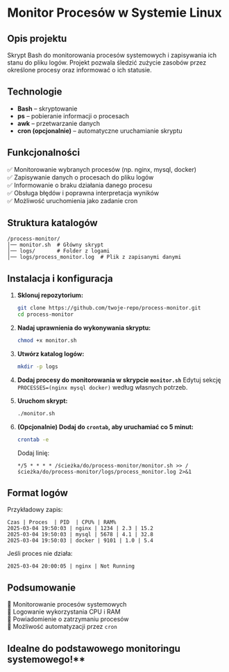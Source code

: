 # Monitor Procesów w Systemie Linux

## Opis projektu
Skrypt Bash do monitorowania procesów systemowych i zapisywania ich stanu do pliku logów. Projekt pozwala śledzić zużycie zasobów przez określone procesy oraz informować o ich statusie.

## Technologie
- **Bash** – skryptowanie
- **ps** – pobieranie informacji o procesach
- **awk** – przetwarzanie danych
- **cron (opcjonalnie)** – automatyczne uruchamianie skryptu

## Funkcjonalności
✅ Monitorowanie wybranych procesów (np. nginx, mysql, docker)  
✅ Zapisywanie danych o procesach do pliku logów  
✅ Informowanie o braku działania danego procesu  
✅ Obsługa błędów i poprawna interpretacja wyników  
✅ Możliwość uruchomienia jako zadanie cron  

## Struktura katalogów
```
/process-monitor/
│── monitor.sh  # Główny skrypt
│── logs/       # Folder z logami
│── logs/process_monitor.log  # Plik z zapisanymi danymi
```

## Instalacja i konfiguracja
1. **Sklonuj repozytorium:**
   ```bash
   git clone https://github.com/twoje-repo/process-monitor.git
   cd process-monitor
   ```

2. **Nadaj uprawnienia do wykonywania skryptu:**
   ```bash
   chmod +x monitor.sh
   ```

3. **Utwórz katalog logów:**
   ```bash
   mkdir -p logs
   ```

4. **Dodaj procesy do monitorowania w skrypcie `monitor.sh`**
   Edytuj sekcję `PROCESSES=(nginx mysql docker)` według własnych potrzeb.

5. **Uruchom skrypt:**
   ```bash
   ./monitor.sh
   ```

6. **(Opcjonalnie) Dodaj do `crontab`, aby uruchamiać co 5 minut:**
   ```bash
   crontab -e
   ```
   Dodaj linię:
   ```
   */5 * * * * /ścieżka/do/process-monitor/monitor.sh >> /ścieżka/do/process-monitor/logs/process_monitor.log 2>&1
   ```

## Format logów
Przykładowy zapis:
```
Czas | Proces  | PID  | CPU% | RAM%
2025-03-04 19:50:03 | nginx | 1234 | 2.3 | 15.2
2025-03-04 19:50:03 | mysql | 5678 | 4.1 | 32.8
2025-03-04 19:50:03 | docker | 9101 | 1.0 | 5.4
```
Jeśli proces nie działa:
```
2025-03-04 20:00:05 | nginx | Not Running
```

## Podsumowanie
🔹 Monitorowanie procesów systemowych  
🔹 Logowanie wykorzystania CPU i RAM  
🔹 Powiadomienie o zatrzymaniu procesów  
🔹 Możliwość automatyzacji przez `cron`  

## Idealne do podstawowego monitoringu systemowego!**

